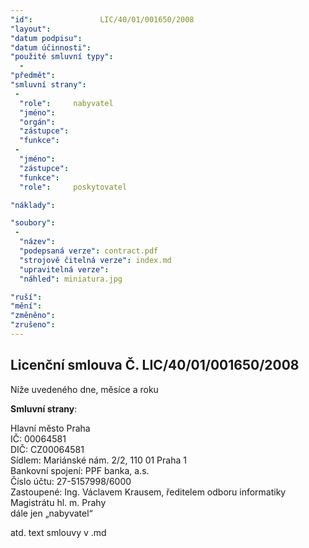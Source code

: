 ```yaml
---
"id":               LIC/40/01/001650/2008
"layout":           
"datum podpisu":    
"datum účinnosti":  
"použité smluvní typy":
  - 
"předmět":          
"smluvní strany":
 -   
  "role":     nabyvatel
  "jméno":    
  "orgán":    
  "zástupce": 
  "funkce":   
 -   
  "jméno":    
  "zástupce": 
  "funkce":   
  "role":     poskytovatel

"náklady":

"soubory":
 - 
  "název": 
  "podepsaná verze": contract.pdf
  "strojově čitelná verze": index.md
  "upravitelná verze": 
  "náhled": miniatura.jpg

"ruší": 
"mění":
"změněno": 
"zrušeno":
---
```


Licenční smlouva Č. LIC/40/01/001650/2008
-----------------------------------

Níže uvedeného dne, měsíce a roku

**Smluvní strany**:

Hlavní město Praha  
IČ: 00064581  
DIČ: CZ00064581  
Sídlem: Mariánské nám. 2/2, 110 01 Praha 1  
Bankovní spojení: PPF banka, a.s.  
Číslo účtu: 27-5157998/6000  
Zastoupené: Ing. Václavem Krausem, ředitelem odboru informatiky Magistrátu hl. m. Prahy  
dále jen „nabyvatel“

atd. text smlouvy v .md
